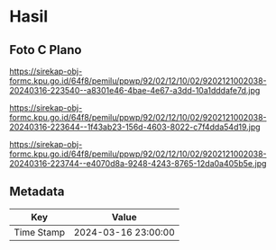 # Hasil

## Foto C Plano

https://sirekap-obj-formc.kpu.go.id/64f8/pemilu/ppwp/92/02/12/10/02/9202121002038-20240316-223540--a8301e46-4bae-4e67-a3dd-10a1dddafe7d.jpg

https://sirekap-obj-formc.kpu.go.id/64f8/pemilu/ppwp/92/02/12/10/02/9202121002038-20240316-223644--1f43ab23-156d-4603-8022-c7f4dda54d19.jpg

https://sirekap-obj-formc.kpu.go.id/64f8/pemilu/ppwp/92/02/12/10/02/9202121002038-20240316-223744--e4070d8a-9248-4243-8765-12da0a405b5e.jpg


## Metadata

| Key        | Value               |
| ---------- | ------------------- |
| Time Stamp | 2024-03-16 23:00:00 |




